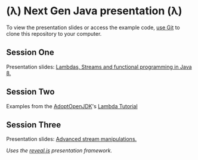 (λ) Next Gen Java presentation (λ)
==================================

To view the presentation slides or access the example code, [use Git](https://git-scm.com/book/en/v2/Getting-Started-Installing-Git) to clone this repository to your computer.

Session One
-----------
Presentation slides: [Lambdas, Streams and functional programming in Java 8.](slides)

Session Two
-----------
Examples from the [AdoptOpenJDK](https://github.com/AdoptOpenJDK)'s [Lambda Tutorial](https://github.com/AdoptOpenJDK/lambda-tutorial)

Session Three
-------------
Presentation slides: [Advanced stream manipulations.](advanced)


*Uses the [reveal.js](https://github.com/hakimel/reveal.js) presentation framework.*
